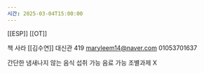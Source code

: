 ```yaml
---
시간: 2025-03-04T15:00:00
---
```

[[ESP]] [[OT]]

책 사라
[[김수연]] 대신관 419  maryleem14@naver.com 01053701637 

간단한 냄새나지 않는 음식 섭취 가능 
음료 가능 
조별과제 X 

